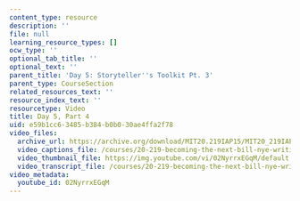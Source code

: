 ```yaml
---
content_type: resource
description: ''
file: null
learning_resource_types: []
ocw_type: ''
optional_tab_title: ''
optional_text: ''
parent_title: 'Day 5: Storyteller''s Toolkit Pt. 3'
parent_type: CourseSection
related_resources_text: ''
resource_index_text: ''
resourcetype: Video
title: Day 5, Part 4
uid: e59b1cc6-3485-b384-b0b0-30ae4ffa2f78
video_files:
  archive_url: https://archive.org/download/MIT20.219IAP15/MIT20_219IAP15_D05P4_300k.mp4
  video_captions_file: /courses/20-219-becoming-the-next-bill-nye-writing-and-hosting-the-educational-show-january-iap-2015/4359f77b519d556499a70c8ba1e8c1a9_02NyrrxEGqM.vtt
  video_thumbnail_file: https://img.youtube.com/vi/02NyrrxEGqM/default.jpg
  video_transcript_file: /courses/20-219-becoming-the-next-bill-nye-writing-and-hosting-the-educational-show-january-iap-2015/c4a1c391975565aed48b8647f3118b21_02NyrrxEGqM.pdf
video_metadata:
  youtube_id: 02NyrrxEGqM
---
```

